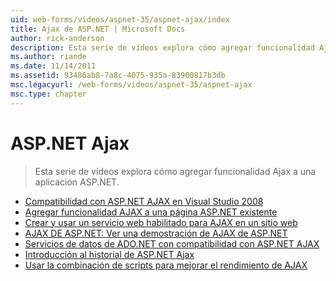 ```yaml
---
uid: web-forms/videos/aspnet-35/aspnet-ajax/index
title: Ajax de ASP.NET | Microsoft Docs
author: rick-anderson
description: Esta serie de vídeos explora cómo agregar funcionalidad Ajax a una aplicación ASP.NET.
ms.author: riande
ms.date: 11/14/2011
ms.assetid: 93486ab8-7a8c-4075-935a-83900817b3db
msc.legacyurl: /web-forms/videos/aspnet-35/aspnet-ajax
msc.type: chapter
---
```

<a name="aspnet-ajax"></a>ASP.NET Ajax
====================
> Esta serie de vídeos explora cómo agregar funcionalidad Ajax a una aplicación ASP.NET.


- [Compatibilidad con ASP.NET AJAX en Visual Studio 2008](aspnet-ajax-support-in-visual-studio-2008.md)
- [Agregar funcionalidad AJAX a una página ASP.NET existente](adding-ajax-functionality-to-an-existing-aspnet-page.md)
- [Crear y usar un servicio web habilitado para AJAX en un sitio web](creating-and-using-an-ajax-enabled-web-service-in-a-web-site.md)
- [AJAX DE ASP.NET: Ver una demostración de AJAX de ASP.NET](aspnet-ajax-a-demonstration-of-aspnet-ajax.md)
- [Servicios de datos de ADO.NET con compatibilidad con ASP.NET AJAX](adonet-data-services-with-aspnet-ajax-support.md)
- [Introducción al historial de ASP.NET Ajax](introduction-to-aspnet-ajax-history.md)
- [Usar la combinación de scripts para mejorar el rendimiento de AJAX](using-script-combining-to-improve-ajax-performance.md)
